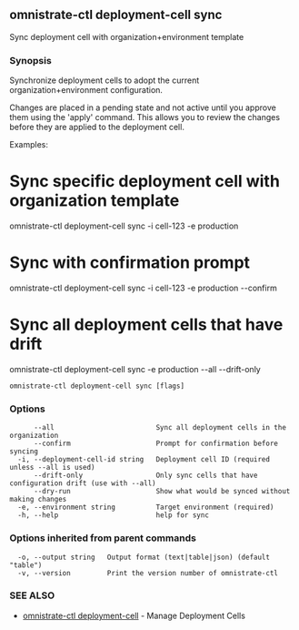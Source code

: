 ## omnistrate-ctl deployment-cell sync

Sync deployment cell with organization+environment template

### Synopsis

Synchronize deployment cells to adopt the current organization+environment configuration.

Changes are placed in a pending state and not active until you approve them using 
the 'apply' command. This allows you to review the changes before they are applied 
to the deployment cell.

Examples:
  # Sync specific deployment cell with organization template
  omnistrate-ctl deployment-cell sync -i cell-123 -e production

  # Sync with confirmation prompt
  omnistrate-ctl deployment-cell sync -i cell-123 -e production --confirm

  # Sync all deployment cells that have drift
  omnistrate-ctl deployment-cell sync -e production --all --drift-only

```
omnistrate-ctl deployment-cell sync [flags]
```

### Options

```
      --all                         Sync all deployment cells in the organization
      --confirm                     Prompt for confirmation before syncing
  -i, --deployment-cell-id string   Deployment cell ID (required unless --all is used)
      --drift-only                  Only sync cells that have configuration drift (use with --all)
      --dry-run                     Show what would be synced without making changes
  -e, --environment string          Target environment (required)
  -h, --help                        help for sync
```

### Options inherited from parent commands

```
  -o, --output string   Output format (text|table|json) (default "table")
  -v, --version         Print the version number of omnistrate-ctl
```

### SEE ALSO

* [omnistrate-ctl deployment-cell](omnistrate-ctl_deployment-cell.md)	 - Manage Deployment Cells

